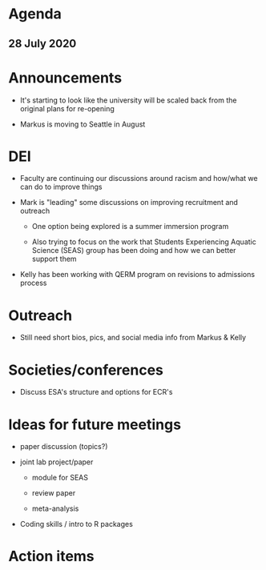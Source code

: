 # Agenda

## 28 July 2020


# Announcements

* It's starting to look like the university will be scaled back from the original plans for re-opening

* Markus is moving to Seattle in August


# DEI

* Faculty are continuing our discussions around racism and how/what we can do to improve things

* Mark is "leading" some discussions on improving recruitment and outreach

    - One option being explored is a summer immersion program
    
    - Also trying to focus on the work that Students Experiencing Aquatic Science (SEAS) group has been doing and how we can better support them

* Kelly has been working with QERM program on revisions to admissions process


# Outreach

* Still need short bios, pics, and social media info from Markus & Kelly


# Societies/conferences

* Discuss ESA's structure and options for ECR's 


# Ideas for future meetings

* paper discussion (topics?)

* joint lab project/paper

    - module for SEAS
    
    - review paper
    
    - meta-analysis
 
* Coding skills / intro to R packages


# Action items
